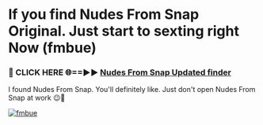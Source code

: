 # If you find Nudes From Snap Original. Just start to sexting right Now (fmbue)

<h3>🔴 CLICK HERE 🌐==►► <a href="https://tinyurl.com/mtbk5fxa" rel="nofollow">Nudes From Snap Updated finder</a></h3>

I found Nudes From Snap. You'll definitely like. Just don't open Nudes From Snap at work 😉💬

[![fmbue](https://i.imgur.com/Q8WKrnY.jpeg)](https://tinyurl.com/mtbk5fxa)
